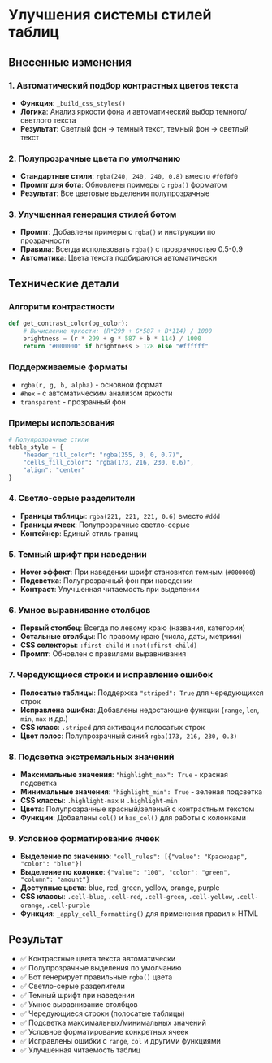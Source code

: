 # Улучшения системы стилей таблиц

## Внесенные изменения

### 1. Автоматический подбор контрастных цветов текста
- **Функция**: `_build_css_styles()`
- **Логика**: Анализ яркости фона и автоматический выбор темного/светлого текста
- **Результат**: Светлый фон → темный текст, темный фон → светлый текст

### 2. Полупрозрачные цвета по умолчанию
- **Стандартные стили**: `rgba(240, 240, 240, 0.8)` вместо `#f0f0f0`
- **Промпт для бота**: Обновлены примеры с `rgba()` форматом
- **Результат**: Все цветовые выделения полупрозрачные

### 3. Улучшенная генерация стилей ботом
- **Промпт**: Добавлены примеры с `rgba()` и инструкции по прозрачности
- **Правила**: Всегда использовать `rgba()` с прозрачностью 0.5-0.9
- **Автоматика**: Цвета текста подбираются автоматически

## Технические детали

### Алгоритм контрастности
```python
def get_contrast_color(bg_color):
    # Вычисление яркости: (R*299 + G*587 + B*114) / 1000
    brightness = (r * 299 + g * 587 + b * 114) / 1000
    return "#000000" if brightness > 128 else "#ffffff"
```

### Поддерживаемые форматы
- `rgba(r, g, b, alpha)` - основной формат
- `#hex` - с автоматическим анализом яркости
- `transparent` - прозрачный фон

### Примеры использования
```python
# Полупрозрачные стили
table_style = {
    "header_fill_color": "rgba(255, 0, 0, 0.7)",
    "cells_fill_color": "rgba(173, 216, 230, 0.6)",
    "align": "center"
}
```

### 4. Светло-серые разделители
- **Границы таблицы**: `rgba(221, 221, 221, 0.6)` вместо `#ddd`
- **Границы ячеек**: Полупрозрачные светло-серые
- **Контейнер**: Единый стиль границ

### 5. Темный шрифт при наведении
- **Hover эффект**: При наведении шрифт становится темным (`#000000`)
- **Подсветка**: Полупрозрачный фон при наведении
- **Контраст**: Улучшенная читаемость при выделении

### 6. Умное выравнивание столбцов
- **Первый столбец**: Всегда по левому краю (названия, категории)
- **Остальные столбцы**: По правому краю (числа, даты, метрики)
- **CSS селекторы**: `:first-child` и `:not(:first-child)`
- **Промпт**: Обновлен с правилами выравнивания

### 7. Чередующиеся строки и исправление ошибок
- **Полосатые таблицы**: Поддержка `"striped": True` для чередующихся строк
- **Исправлена ошибка**: Добавлены недостающие функции (`range`, `len`, `min`, `max` и др.)
- **CSS класс**: `.striped` для активации полосатых строк
- **Цвет полос**: Полупрозрачный синий `rgba(173, 216, 230, 0.3)`

### 8. Подсветка экстремальных значений
- **Максимальные значения**: `"highlight_max": True` - красная подсветка
- **Минимальные значения**: `"highlight_min": True` - зеленая подсветка
- **CSS классы**: `.highlight-max` и `.highlight-min`
- **Цвета**: Полупрозрачные красный/зеленый с контрастным текстом
- **Функции**: Добавлены `col()` и `has_col()` для работы с колонками

### 9. Условное форматирование ячеек
- **Выделение по значению**: `"cell_rules": [{"value": "Краснодар", "color": "blue"}]`
- **Выделение по колонке**: `{"value": "100", "color": "green", "column": "amount"}`
- **Доступные цвета**: blue, red, green, yellow, orange, purple
- **CSS классы**: `.cell-blue`, `.cell-red`, `.cell-green`, `.cell-yellow`, `.cell-orange`, `.cell-purple`
- **Функция**: `_apply_cell_formatting()` для применения правил к HTML

## Результат
- ✅ Контрастные цвета текста автоматически
- ✅ Полупрозрачные выделения по умолчанию  
- ✅ Бот генерирует правильные `rgba()` цвета
- ✅ Светло-серые разделители
- ✅ Темный шрифт при наведении
- ✅ Умное выравнивание столбцов
- ✅ Чередующиеся строки (полосатые таблицы)
- ✅ Подсветка максимальных/минимальных значений
- ✅ Условное форматирование конкретных ячеек
- ✅ Исправлены ошибки с `range`, `col` и другими функциями
- ✅ Улучшенная читаемость таблиц
